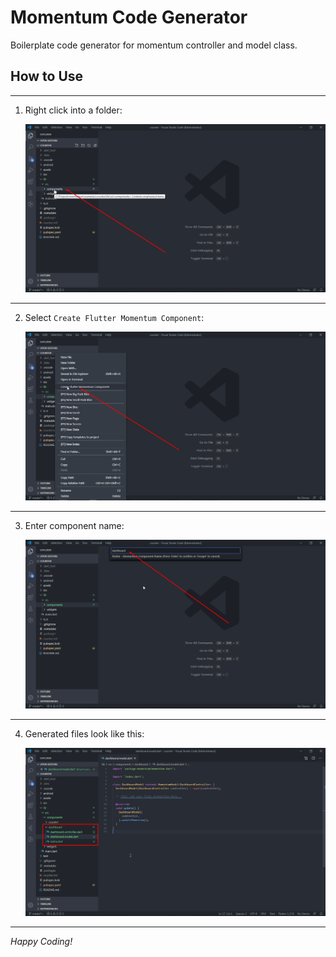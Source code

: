 # Momentum Code Generator

Boilerplate code generator for momentum controller and model class.

## **How to Use**

<hr>

1. Right click into a folder:

    ![Right click into a folder](./images/001.png)

<hr>

2. Select `Create Flutter Momentum Component`:

    ![Select "Create Flutter Momentum Component"](./images/002.png)

<hr>

3. Enter component name:

    ![Enter component name](./images/003.png)

<hr>

4. Generated files look like this:

    ![Enter component name](./images/004.png)

<hr>

*Happy Coding!*